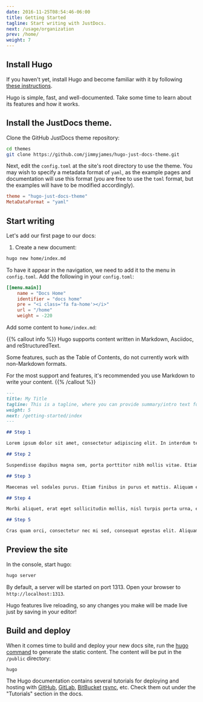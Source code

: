 ```yaml
---
date: 2016-11-25T08:54:46-06:00
title: Getting Started
tagline: Start writing with JustDocs.
next: /usage/organization
prev: /home/
weight: 7
---
```


## Install Hugo

If you haven't yet, install Hugo and become familiar with it by following [these instructions](https://gohugo.io/overview/introduction/).

Hugo is simple, fast, and well-documented.
Take some time to learn about its features and how it works.

## Install the JustDocs theme.

Clone the GitHub JustDocs theme repository:

```bash
cd themes
git clone https://github.com/jimmyjames/hugo-just-docs-theme.git
```

Next, edit the `config.toml` at the site's root directory to use the theme.
You may wish to specify a metadata format of `yaml`, as the example pages and documentation will use this format (you are free to use the `toml` format, but the examples will have to be modified accordingly).

```toml
theme = "hugo-just-docs-theme"
MetaDataFormat = "yaml"
```

## Start writing

Let's add our first page to our docs:

1. Create a new document:

```bash
hugo new home/index.md
```

To have it appear in the navigation, we need to add it to the menu in `config.toml`.
Add the following in your `config.toml`:

```toml
[[menu.main]]
    name = "Docs Home"
    identifier = "docs home"
    pre = "<i class='fa fa-home'></i>"
    url = "/home"
    weight = -220
```

Add some content to `home/index.md`:

{{% callout info %}}
Hugo supports content written in Markdown, Asciidoc, and reStructuredText.

Some features, such as the Table of Contents, do not currently work with non-Markdown formats.

For the most support and features, it's recommended you use Markdown to write your content.
{{% /callout %}}

```md
---
title: My Title
tagline: This is a tagline, where you can provide summary/intro text for your readers.
weight: 5
next: /getting-started/index
---

## Step 1

Lorem ipsum dolor sit amet, consectetur adipiscing elit. In interdum tellus et lacus egestas, at rutrum justo tincidunt. Donec facilisis enim purus, sit amet mattis mauris sollicitudin non. Nulla id tellus id erat viverra semper. Nulla mollis neque quis lacus viverra, ac posuere mi dictum. Aenean in tellus scelerisque, varius nunc efficitur, commodo velit. Nulla enim dui, vehicula eu ipsum eget, ultrices tincidunt nunc. Curabitur eu nulla et augue cursus luctus. Maecenas finibus dui lobortis laoreet euismod. Praesent nulla leo, dignissim imperdiet dapibus lacinia, auctor sed enim. Aenean in cursus dolor. Fusce ut odio id augue facilisis volutpat. Ut tincidunt metus vel enim auctor, lobortis interdum ligula fermentum.

## Step 2

Suspendisse dapibus magna sem, porta porttitor nibh mollis vitae. Etiam convallis tellus purus, sit amet ornare massa tempus vel. Nunc et leo in nisi aliquet pulvinar. Quisque ultricies at libero eu varius. Suspendisse tempor scelerisque libero eget facilisis. Mauris cursus tortor in arcu bibendum vestibulum. Aenean egestas libero non erat tristique, quis sodales sapien commodo. Suspendisse commodo tellus vitae tellus lacinia varius. Nullam semper orci quis ligula condimentum volutpat. Pellentesque malesuada lectus consequat sapien tristique, nec congue ligula vehicula. Class aptent taciti sociosqu ad litora torquent per conubia nostra, per inceptos himenaeos. Nulla facilisi.

## Step 3

Maecenas vel sodales purus. Etiam finibus in purus et mattis. Aliquam eget ornare ex. Donec tempor orci nec ex gravida mattis. Donec tincidunt blandit ante congue euismod. Cras imperdiet nulla vel nisi condimentum, sed imperdiet justo aliquet. Suspendisse potenti. Mauris scelerisque enim ut felis dictum euismod. Morbi elementum nibh ex, quis iaculis arcu lobortis ut. Duis sapien neque, bibendum ac leo ut, dictum pharetra diam. Duis sed finibus neque, quis semper metus. Donec vel enim sit amet ex pretium finibus ac at velit. Proin aliquam ex sit amet risus consequat viverra. Mauris sodales enim nec urna egestas, a congue odio egestas.

## Step 4

Morbi aliquet, erat eget sollicitudin mollis, nisl turpis porta urna, eget viverra lectus quam id justo. Duis nisi metus, fermentum nec venenatis a, congue a eros. Vivamus euismod sem ac egestas malesuada. Proin interdum nunc at vulputate tempus. Nunc egestas volutpat ante vitae auctor. Nullam in velit tincidunt, dapibus ipsum finibus, consequat sapien. Ut eget elit egestas, vehicula urna vitae, rutrum turpis. Phasellus finibus sit amet velit quis euismod. Quisque sagittis finibus finibus. In convallis mauris non rutrum placerat. Ut venenatis maximus aliquet. Donec sodales, lorem id pharetra luctus, erat ipsum vulputate urna, vel lacinia erat purus vitae mi. Ut vel justo eget elit lobortis fringilla. Vestibulum tincidunt et ex eu condimentum. Nunc volutpat lorem sollicitudin ipsum consequat, quis fringilla elit congue.

## Step 5

Cras quam orci, consectetur nec mi sed, consequat egestas elit. Aliquam id turpis massa. In efficitur elit felis, id tristique tellus finibus vel. Morbi mollis ullamcorper condimentum. Proin porta nibh non mi hendrerit sodales. Praesent neque nulla, tempus quis interdum ac, dictum vitae ligula. Nulla at facilisis arcu. Integer vitae tempus sem. Aliquam ut viverra nisl. Mauris malesuada ipsum eget ligula lacinia, quis convallis lacus commodo. In id cursus elit, non rhoncus justo.

```

## Preview the site

In the console, start hugo:

```bash
hugo server
```

By default, a server will be started on port 1313.
Open your browser to `http://localhost:1313`.

Hugo features live reloading, so any changes you make will be made live just by saving in your editor!

## Build and deploy

When it comes time to build and deploy your new docs site, run the [hugo command](https://gohugo.io/commands/hugo/) to generate the static content.
The content will be put in the `/public` directory:

```bash
hugo
```

The Hugo documentation contains several tutorials for deploying and hosting with [GitHub](https://gohugo.io/tutorials/github-pages-blog/), [GitLab](https://gohugo.io/tutorials/hosting-on-gitlab/), [BitBucket](https://gohugo.io/tutorials/hosting-on-bitbucket/) [rsync](https://gohugo.io/tutorials/deployment-with-rsync/), etc.
Check them out under the "Tutorials" section in the docs.
